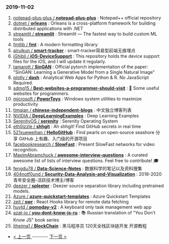 ### 2019-11-02 
1. [
        notepad-plus-plus /
**notepad-plus-plus**](https://github.com/notepad-plus-plus/notepad-plus-plus) : Notepad++ official repository
1. [
        dotnet /
**orleans**](https://github.com/dotnet/orleans) : Orleans is a cross-platform framework for building distributed applications with .NET
1. [
        streamlit /
**streamlit**](https://github.com/streamlit/streamlit) : Streamlit — The fastest way to build custom ML tools
1. [
        fmtlib /
**fmt**](https://github.com/fmtlib/fmt) : A modern formatting library
1. [
        airuikun /
**smart-tracker**](https://github.com/airuikun/smart-tracker) : smart-tracker简易型前端无痕埋点
1. [
        iGhibli /
**iOS-DeviceSupport**](https://github.com/iGhibli/iOS-DeviceSupport) : This repository holds the device support files for the iOS, and I will update it regularly.
1. [
        tamarott /
**SinGAN**](https://github.com/tamarott/SinGAN) : Official pytorch implementation of the paper: "SinGAN: Learning a Generative Model from a Single Natural Image"
1. [
        plotly /
**dash**](https://github.com/plotly/dash) : Analytical Web Apps for Python & R. No JavaScript Required.
1. [
        sdmg15 /
**Best-websites-a-programmer-should-visit**](https://github.com/sdmg15/Best-websites-a-programmer-should-visit) : 🔗 Some useful websites for programmers.
1. [
        microsoft /
**PowerToys**](https://github.com/microsoft/PowerToys) : Windows system utilities to maximize productivity
1. [
        timqian /
**chinese-independent-blogs**](https://github.com/timqian/chinese-independent-blogs) : 中文独立博客列表
1. [
        NVIDIA /
**DeepLearningExamples**](https://github.com/NVIDIA/DeepLearningExamples) : Deep Learning Examples
1. [
        SerenityOS /
**serenity**](https://github.com/SerenityOS/serenity) : Serenity Operating System
1. [
        eth0izzle /
**shhgit**](https://github.com/eth0izzle/shhgit) : Ah shhgit! Find GitHub secrets in real time
1. [
        521xueweihan /
**HelloGitHub**](https://github.com/521xueweihan/HelloGitHub) : Find pearls on open-source seashore 分享 GitHub 上有趣、入门级的开源项目
1. [
        facebookresearch /
**SlowFast**](https://github.com/facebookresearch/SlowFast) : Present SlowFast networks for video recognition.
1. [
        MaximAbramchuck /
**awesome-interview-questions**](https://github.com/MaximAbramchuck/awesome-interview-questions) : A curated awesome list of lists of interview questions. Feel free to contribute! 🎓
1. [
        fengdu78 /
**Data-Science-Notes**](https://github.com/fengdu78/Data-Science-Notes) : 数据科学的笔记以及资料搜集
1. [
        404notf0und /
**Security-Data-Analysis-and-Visualization**](https://github.com/404notf0und/Security-Data-Analysis-and-Visualization) : 2018-2020青年安全圈-活跃技术博主/博客
1. [
        deezer /
**spleeter**](https://github.com/deezer/spleeter) : Deezer source separation library including pretrained models.
1. [
        Azure /
**azure-quickstart-templates**](https://github.com/Azure/azure-quickstart-templates) : Azure Quickstart Templates
1. [
        zeit /
**swr**](https://github.com/zeit/swr) : React Hooks library for remote data fetching
1. [
        huytd /
**pomoday-v2**](https://github.com/huytd/pomoday-v2) : A keyboard only task management web app
1. [
        azat-io /
**you-dont-know-js-ru**](https://github.com/azat-io/you-dont-know-js-ru) : 📚 Russian translation of "You Don't Know JS" book series
1. [
        itheima1 /
**BlockChain**](https://github.com/itheima1/BlockChain) : 黑马程序员 120天全栈区块链开发 开源教程 

- [ < 上一页 ](https://github.com/able8/github-trending-daily-record/blob/master/2019-11-01.md) -------- [ 下一页 > ](https://github.com/able8/github-trending-daily-record/blob/master/2019-11-03.md)